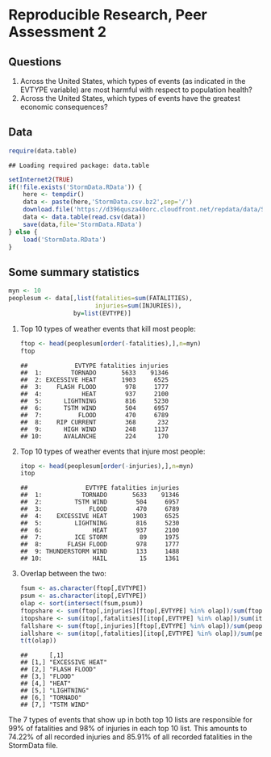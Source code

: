 Reproducible Research, Peer Assessment 2
========================================

## Questions

1. Across the United States, which types of events (as indicated in the EVTYPE variable) are most harmful with respect to population health?
2. Across the United States, which types of events have the greatest economic consequences?

## Data


```r
require(data.table)
```

```
## Loading required package: data.table
```

```r
setInternet2(TRUE)
if(!file.exists('StormData.RData')) {
    here <- tempdir()
    data <- paste(here,'StormData.csv.bz2',sep='/')
    download.file('https://d396qusza40orc.cloudfront.net/repdata/data/StormData.csv.bz2',data)
    data <- data.table(read.csv(data))
    save(data,file='StormData.RData')
} else {
    load('StormData.RData')
}
```

## Some summary statistics


```r
myn <- 10
peoplesum <- data[,list(fatalities=sum(FATALITIES), 
                        injuries=sum(INJURIES)),
                  by=list(EVTYPE)]
```

1. Top 10 types of weather events that kill most people:
    
    ```r
    ftop <- head(peoplesum[order(-fatalities),],n=myn)
    ftop
    ```
    
    ```
    ##             EVTYPE fatalities injuries
    ##  1:        TORNADO       5633    91346
    ##  2: EXCESSIVE HEAT       1903     6525
    ##  3:    FLASH FLOOD        978     1777
    ##  4:           HEAT        937     2100
    ##  5:      LIGHTNING        816     5230
    ##  6:      TSTM WIND        504     6957
    ##  7:          FLOOD        470     6789
    ##  8:    RIP CURRENT        368      232
    ##  9:      HIGH WIND        248     1137
    ## 10:      AVALANCHE        224      170
    ```
    
2. Top 10 types of weather events that injure most people:
    
    ```r
    itop <- head(peoplesum[order(-injuries),],n=myn)
    itop
    ```
    
    ```
    ##                EVTYPE fatalities injuries
    ##  1:           TORNADO       5633    91346
    ##  2:         TSTM WIND        504     6957
    ##  3:             FLOOD        470     6789
    ##  4:    EXCESSIVE HEAT       1903     6525
    ##  5:         LIGHTNING        816     5230
    ##  6:              HEAT        937     2100
    ##  7:         ICE STORM         89     1975
    ##  8:       FLASH FLOOD        978     1777
    ##  9: THUNDERSTORM WIND        133     1488
    ## 10:              HAIL         15     1361
    ```

3. Overlap between the two: 
    
    ```r
    fsum <- as.character(ftop[,EVTYPE])
    psum <- as.character(itop[,EVTYPE])
    olap <- sort(intersect(fsum,psum))
    ftopshare <- sum(ftop[,injuries][ftop[,EVTYPE] %in% olap])/sum(ftop[,injuries])
    itopshare <- sum(itop[,fatalities][itop[,EVTYPE] %in% olap])/sum(itop[,fatalities])
    fallshare <- sum(ftop[,injuries][ftop[,EVTYPE] %in% olap])/sum(peoplesum[,injuries])
    iallshare <- sum(itop[,fatalities][itop[,EVTYPE] %in% olap])/sum(peoplesum[,fatalities])
    t(t(olap))
    ```
    
    ```
    ##      [,1]            
    ## [1,] "EXCESSIVE HEAT"
    ## [2,] "FLASH FLOOD"   
    ## [3,] "FLOOD"         
    ## [4,] "HEAT"          
    ## [5,] "LIGHTNING"     
    ## [6,] "TORNADO"       
    ## [7,] "TSTM WIND"
    ```

The 7 types of events that show up in both top 10 lists are responsible for 99% of fatalities and 98% of injuries in each top 10 list. This amounts to 74.22% of all recorded injuries and 85.91% of all recorded fatalities in the StormData file.



